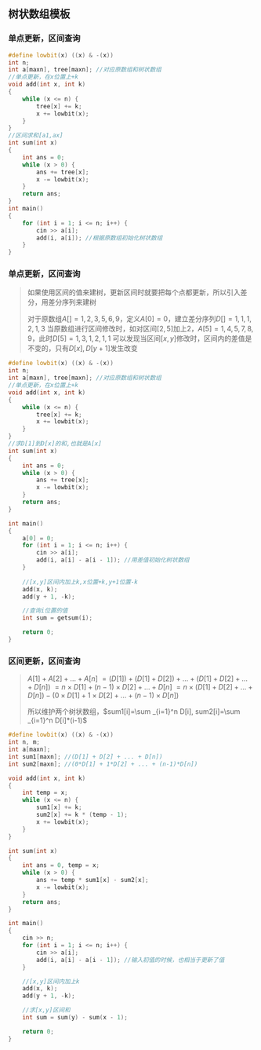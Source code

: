 ## 树状数组模板

### 单点更新，区间查询

```c++
#define lowbit(x) ((x) & -(x))
int n;
int a[maxn], tree[maxn]; //对应原数组和树状数组
//单点更新，在x位置上+k
void add(int x, int k)
{
    while (x <= n) {
        tree[x] += k;
        x += lowbit(x);
    }
}
//区间求和[a1,ax]
int sum(int x)
{
    int ans = 0;
    while (x > 0) {
        ans += tree[x];
        x -= lowbit(x);
    }
    return ans;
}
int main()
{
    for (int i = 1; i <= n; i++) {
        cin >> a[i];
        add(i, a[i]); //根据原数组初始化树状数组
    }
}
```

### 单点更新，区间查询

> 如果使用区间的值来建树，更新区间时就要把每个点都更新，所以引入差分，用差分序列来建树
>
> 对于原数组$A[]={1,2,3,5,6,9}$，定义$A[0]=0$，建立差分序列$D[]={1,1,1,2,1,3}$
> 当原数组进行区间修改时，如对区间$[2,5]$加上2，$A[5]={1,4,5,7,8,9}$，此时$D[5]={1,3,1,2,1,1}$
> 可以发现当区间$[x,y]$修改时，区间内的差值是不变的，只有$D[x],D[y+1]$发生改变

```c++
#define lowbit(x) ((x) & -(x))
int n;
int a[maxn], tree[maxn]; //对应原数组和树状数组
//单点更新，在x位置上+k
void add(int x, int k)
{
    while (x <= n) {
        tree[x] += k;
        x += lowbit(x);
    }
}
//求D[1]到D[x]的和,也就是A[x]
int sum(int x)
{
    int ans = 0;
    while (x > 0) {
        ans += tree[x];
        x -= lowbit(x);
    }
    return ans;
}

int main()
{
    a[0] = 0;
    for (int i = 1; i <= n; i++) {
        cin >> a[i];
        add(i, a[i] - a[i - 1]); //用差值初始化树状数组
    }
    
    //[x,y]区间内加上k,x位置+k,y+1位置-k
    add(x, k);
    add(y + 1, -k);

    //查询i位置的值
    int sum = getsum(i);

    return 0;
}
```

### 区间更新，区间查询

> $A[1]+A[2]+\dots+A[n]$
> $=(D[1])+(D[1]+D[2])+\dots+(D[1]+D[2]+\dots+D[n])$
> $=n\times D[1]+(n-1)\times D[2]+\dots+D[n]$
> $=n\times (D[1]+D[2]+\dots+D[n])-(0\times D[1]+1\times D[2]+\dots+(n-1)\times D[n])$
>
> 所以维护两个树状数组，$sum1[i]=\sum _{i=1}^n D[i], sum2[i]=\sum _{i=1}^n D[i]*(i-1)$

```c++
#define lowbit(x) ((x) & -(x))
int n, m;
int a[maxn];
int sum1[maxn]; //(D[1] + D[2] + ... + D[n])
int sum2[maxn]; //(0*D[1] + 1*D[2] + ... + (n-1)*D[n])

void add(int x, int k)
{
    int temp = x;
    while (x <= n) {
        sum1[x] += k;
        sum2[x] += k * (temp - 1);
        x += lowbit(x);
    }
}

int sum(int x)
{
    int ans = 0, temp = x;
    while (x > 0) {
        ans += temp * sum1[x] - sum2[x];
        x -= lowbit(x);
    }
    return ans;
}

int main()
{
    cin >> n;
    for (int i = 1; i <= n; i++) {
        cin >> a[i];
        add(i, a[i] - a[i - 1]); //输入初值的时候，也相当于更新了值
    }

    //[x,y]区间内加上k
    add(x, k); 
    add(y + 1, -k); 

    //求[x,y]区间和
    int sum = sum(y) - sum(x - 1);

    return 0;
}
```

